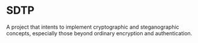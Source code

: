 # SDTP
A project that intents to implement cryptographic and steganographic concepts, especially those beyond ordinary encryption and authentication.
